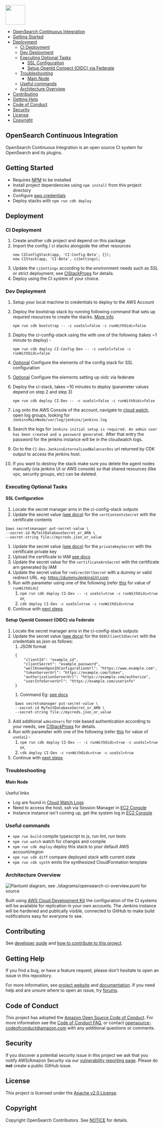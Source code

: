 <img src="https://opensearch.org/assets/brand/SVG/Logo/opensearch_logo_default.svg" height="64px"/>

- [OpenSearch Continuous Integration](#opensearch-continuous-integration)
- [Getting Started](#getting-started)
- [Deployment](#deployment)
  - [CI Deployment](#ci-deployment)
  - [Dev Deployment](#dev-deployment)
  - [Executing Optional Tasks](#executing-optional-tasks)
    - [SSL Configuration](#ssl-configuration)
    - [Setup OpenId Connect (OIDC) via Federate](#setup-openid-connect-oidc-via-federate)
  - [Troubleshooting](#troubleshooting)
    - [Main Node](#main-node)
  - [Useful commands](#useful-commands)
  - [Architecture Overview](#architecture-overview)
- [Contributing](#contributing)
- [Getting Help](#getting-help)
- [Code of Conduct](#code-of-conduct)
- [Security](#security)
- [License](#license)
- [Copyright](#copyright)

## OpenSearch Continuous Integration

OpenSearch Continuous Integration is an open source CI system for OpenSearch and its plugins.

## Getting Started

- Requires [NPM](https://docs.npmjs.com/cli/v7/configuring-npm/install) to be installed
- Install project dependencies using `npm install` from this project directory
- Configure [aws credentials](https://docs.aws.amazon.com/cdk/latest/guide/getting_started.html#getting_started_prerequisites)
- Deploy stacks with `npm run cdk deploy`

## Deployment

### CI Deployment
1. Create another cdk project and depend on this package
2. Import the config / ci stacks alongside the other resources
   ```
   new CIConfigStack(app, 'CI-Config-Beta', {});
   new CIStack(app, 'CI-Beta', ciSettings);
   ```
3. Update the `ciSettings` according to the environment needs such as SSL or strict deployment, see [CIStackProps](./lib/ci-stack.ts) for details.
4. Deploy using the CI system of your choice.

### Dev Deployment 
1. Setup your local machine to credentials to deploy to the AWS Account
1. Deploy the bootstrap stack by running following command that sets up required resources to create the stacks. [More info](https://docs.aws.amazon.com/cdk/latest/guide/bootstrapping.html)
   
   `npm run cdk bootstrap -- -c useSsl=false -c runWithOidc=false`
   
1. Deploy the ci-config-stack using the with one of the following (takes ~1 minute to deploy) - 
   
   `npm run cdk deploy CI-Config-Dev -- -c useSsl=false -c runWithOidc=false`
   
1. [Optional](#ssl-configuration) Configure the elements of the config stack for SSL configuration
1. [Optional](#setup-openid-connect-oidc-via-federate) Configure the elements setting up oidc via federate
1. Deploy the ci-stack, takes ~10 minutes to deploy (parameter values depend on step 2 and step 3)
   
   `npm run cdk deploy CI-Dev -- -c useSsl=false -c runWithOidc=false`
   
1. Log onto the AWS Console of the account, navigate to [cloud watch](https://console.aws.amazon.com/cloudwatch/home), open log groups, looking for `JenkinsMainNode/var/log/jenkins/jenkins.log`
1. Search the logs for `Jenkins initial setup is required. An admin user has been created and a password generated.` After that entry the password for the jenkins instance will be in the cloudwatch logs.
1. Go to the `CI-Dev.JenkinsExternalLoadBalancerDns` url returned by CDK output to access the jenkins host.
1. If you want to destroy the stack make sure you delete the agent nodes manually (via jenkins UI or AWS console) so that shared resources (like vpc, security groups, etc) can be deleted.

### Executing Optional Tasks
#### SSL Configuration
1. Locate the secret manager arns in the ci-config-stack outputs
1. Update the secret value ([see docs](https://docs.aws.amazon.com/cli/latest/reference/secretsmanager/put-secret-value.html)) for the `certContentsSecret` with the certificate contents
```
$aws secretsmanager put-secret-value \
--secret-id MyTestDatabaseSecret_or_ARN \
--secret-string file://mycreds.json_or_value
```
1. Update the secret value ([see docs](https://docs.aws.amazon.com/cli/latest/reference/secretsmanager/put-secret-value.html)) for the `privateKeySecret` with the certificate private key
1. Upload the certificate to IAM [see docs](https://docs.aws.amazon.com/cli/latest/reference/iam/upload-server-certificate.html)
1. Update the secret value for the `certificateArnSecret` with the certificate arn generated by IAM
1. Update the secret value for `redirectUrlSecret` with a dummy or valid redirect URL. eg: https://dummyJenkinsUrl.com
1. Run with parameter using one of the following (refer [this](#setup-openid-connect-oidc-via-federate)  for value of `runWithOidc`)
   1. `npm run cdk deploy CI-Dev -- -c useSsl=true -c runWithOidc=true` or,
   1. `cdk deploy CI-Dev -c useSsl=true -c runWithOidc=true`
1. Continue with [next steps](#dev-deployment)

#### Setup OpenId Connect (OIDC) via Federate
1. Locate the secret manager arns in the ci-config-stack outputs
1. Update the secret value ([see docs](https://docs.aws.amazon.com/cli/latest/reference/secretsmanager/put-secret-value.html)) for the `OIDCClientIdSecret` with the credentials as json as follows:
   1. JSON format
   ```
    {
        "clientId": "example_id",
        "clientSecret": "example_password",
        "wellKnownOpenIDConfigurationUrl": "https://www.example.com",
        "tokenServerUrl": "https://example.com/token",
        "authorizationServerUrl": "https://example.com/authorize",
        "userInfoServerUrl": "https://example.com/userinfo"
    }
    ```
   1. Command Eg: [see docs](https://docs.aws.amazon.com/cli/latest/reference/secretsmanager/put-secret-value.html)
   ```
    $aws secretsmanager put-secret-value \
    --secret-id MyTestDatabaseSecret_or_ARN \
    --secret-string file://mycreds.json_or_value
    ```
1. Add additional `adminUsers` for role based authentication according to your needs, see [CIStackProps](./lib/ci-stack.ts) for details.
1. Run with parameter with one of the following (refer [this](#ssl-configuration) for value of `useSsL`) -
   1. `npm run cdk deploy CI-Dev -- -c runWithOidc=true -c useSsl=true` or,
   1. `cdk deploy CI-Dev -c runWithOidc=true -c useSsl=true`
1. Continue with [next steps](#dev-deployment)

### Troubleshooting
#### Main Node
Useful links
- Log are found in [Cloud Watch Logs](https://console.aws.amazon.com/cloudwatch/home)
- Need to access the host, ssh via Session Manager in [EC2 Console](https://console.aws.amazon.com/ec2/v2/home)
- Instance instance isn't coming up, get the system log in [EC2 Console](https://console.aws.amazon.com/ec2/v2/home)


### Useful commands

- `npm run build`   compile typescript to js, run lint, run tests
- `npm run watch`   watch for changes and compile
- `npm run cdk deploy`      deploy this stack to your default AWS account/region
- `npm run cdk diff`        compare deployed stack with current state
- `npm run cdk synth`       emits the synthesized CloudFormation template

### Architecture Overview

![Plantuml diagram, see ./diagrams/opensearch-ci-overview.puml for source](./diagrams/opensearch-ci-overview.svg)

Built using [AWS Cloud Development Kit](https://aws.amazon.com/cdk/) the configuration of the CI systems will be available for replication in your own accounts.  The Jenkins instance will be hardened and publically visible, connected to GitHub to make build notifications easy for everyone to see.

## Contributing

See [developer guide](DEVELOPER_GUIDE.md) and [how to contribute to this project](CONTRIBUTING.md). 

## Getting Help

If you find a bug, or have a feature request, please don't hesitate to open an issue in this repository.

For more information, see [project website](https://opensearch.org/) and [documentation](https://docs-beta.opensearch.org/). If you need help and are unsure where to open an issue, try [forums](https://discuss.opendistrocommunity.dev/).

## Code of Conduct

This project has adopted the [Amazon Open Source Code of Conduct](CODE_OF_CONDUCT.md). For more information see the [Code of Conduct FAQ](https://aws.github.io/code-of-conduct-faq), or contact [opensource-codeofconduct@amazon.com](mailto:opensource-codeofconduct@amazon.com) with any additional questions or comments.

## Security

If you discover a potential security issue in this project we ask that you notify AWS/Amazon Security via our [vulnerability reporting page](http://aws.amazon.com/security/vulnerability-reporting/). Please do **not** create a public GitHub issue.

## License

This project is licensed under the [Apache v2.0 License](LICENSE.txt).

## Copyright

Copyright OpenSearch Contributors. See [NOTICE](NOTICE.txt) for details.
